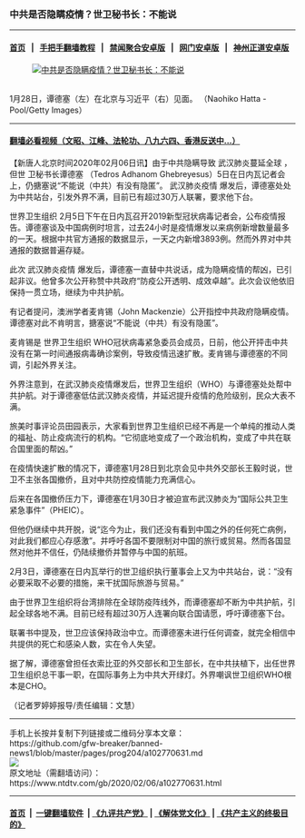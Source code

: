 ### 中共是否隐瞒疫情？世卫秘书长：不能说
------------------------

#### [首页](https://github.com/gfw-breaker/banned-news1/blob/master/README.md) &nbsp;&nbsp;|&nbsp;&nbsp; [手把手翻墙教程](https://github.com/gfw-breaker/guides/wiki) &nbsp;&nbsp;|&nbsp;&nbsp; [禁闻聚合安卓版](https://github.com/gfw-breaker/bn-android) &nbsp;&nbsp;|&nbsp;&nbsp; [网门安卓版](https://github.com/oGate2/oGate) &nbsp;&nbsp;|&nbsp;&nbsp; [神州正道安卓版](https://github.com/SzzdOgate/update) 



<div><div class="featured_image">
 <a href="https://i.ntdtv.com/assets/uploads/2020/02/GettyImages-1196987003.jpg" target="_blank">
  <figure>
   <img alt="中共是否隐瞒疫情？世卫秘书长：不能说" src="https://i.ntdtv.com/assets/uploads/2020/02/GettyImages-1196987003-800x450.jpg"/>
  </figure><br/>
 </a>
 <span class="caption">
  1月28日，谭德塞（左）在北京与习近平（右）见面。 （Naohiko Hatta - Pool/Getty Images）
 </span>
</div>
</div><hr/>

#### [翻墙必看视频（文昭、江峰、法轮功、八九六四、香港反送中...）](https://github.com/gfw-breaker/banned-news1/blob/master/pages/link3.md)

<div><div class="post_content" itemprop="articleBody">
 <p>
  【新唐人北京时间2020年02月06日讯】由于中共隐瞒导致
  <ok href="https://www.ntdtv.com/gb/武汉肺炎蔓延全球.htm">
   武汉肺炎蔓延全球
  </ok>
  ，但世
  <ok href="https://www.ntdtv.com/gb/卫秘书长谭德塞.htm">
   卫秘书长谭德塞
  </ok>
  （Tedros Adhanom Ghebreyesus）5日在日内瓦记者会上，仍搪塞说“不能说（中共）有没有隐匿”。
  <ok href="https://www.ntdtv.com/gb/442749.htm">
   武汉肺炎疫情
  </ok>
  爆发后，谭德塞处处为中共站台，引发外界不满，目前已有超过30万人联署，要求他下台。
 </p>
 <p>
  <ok href="https://www.ntdtv.com/gb/世界卫生组织.htm">
   世界卫生组织
  </ok>
  2月5日下午在日内瓦召开2019新型冠状病毒记者会，公布疫情报告。谭德塞谈及中国病例时坦言，过去24小时是疫情爆发以来病例新增数量最多的一天。根据中共官方通报的数据显示，一天之内新增3893例。然而外界对中共通报的数据普遍存疑。
 </p>
 <p>
  此次
  <ok href="https://www.ntdtv.com/gb/442749.htm">
   武汉肺炎疫情
  </ok>
  爆发后，谭德塞一直替中共说话，成为隐瞒疫情的帮凶，已引起非议。他曾多次公开称赞中共政府“防疫公开透明、成效卓越”。此次会议他依旧保持一贯立场，继续为中共护航。
 </p>
 <p>
  有记者提问，澳洲学者麦肯锡（John Mackenzie）公开指控中共政府隐瞒疫情。谭德塞对此不肯明言，搪塞说“不能说（中共）有没有隐匿”。
 </p>
 <p>
  麦肯锡是
  <ok href="https://www.ntdtv.com/gb/世界卫生组织.htm">
   世界卫生组织
  </ok>
  WHO冠状病毒紧急委员会成员，日前，他公开抨击中共没有在第一时间通报病毒确诊案例，导致疫情迅速扩散。麦肯锡与谭德塞的不同调，引起外界关注。
 </p>
 <p>
  外界注意到，在武汉肺炎疫情爆发后，世界卫生组织（WHO）与谭德塞处处帮中共护航。对于谭德塞低估武汉肺炎疫情，并延迟提升疫情的危险级别，民众大表不满。
 </p>
 <p>
  旅美时事评论员田园表示，大家看到世界卫生组织已经不再是一个单纯的推动人类的福祉、防止疫病流行的机构。“它彻底地变成了一个政治机构，变成了中共在联合国里面的帮凶。”
 </p>
 <p>
  在疫情快速扩散的情况下，谭德塞1月28日到北京会见中共外交部长王毅时说，世卫不主张各国撤侨，且对中共防控疫情能力充满信心。
 </p>
 <p>
  后来在各国撤侨压力下，谭德塞在1月30日才被迫宣布武汉肺炎为“国际公共卫生紧急事件”（PHEIC）。
 </p>
 <p>
  但他仍继续中共开脱，说“迄今为止，我们还没有看到中国之外的任何死亡病例，对此我们都应心存感激”。并呼吁各国不要限制对中国的旅行或贸易。然而各国显然对他并不信任，仍陆续撤侨并暂停与中国的航班。
 </p>
 <p>
  2月3日，谭德塞在日内瓦举行的世卫组织执行董事会上又为中共站台，说：“没有必要采取不必要的措施，来干扰国际旅游与贸易。”
 </p>
 <p>
  由于世界卫生组织将台湾排除在全球防疫阵线外，而谭德塞却不断为中共护航，引起全球各地不满。目前已经有超过30万人连署向联合国请愿，呼吁谭德塞下台。
 </p>
 <p>
  联署书中提及，世卫应该保持政治中立。而谭德塞未进行任何调查，就完全相信中共提供的死亡和感染人数，实在令人失望。
 </p>
 <p>
  据了解，谭德塞曾担任衣索比亚的外交部长和卫生部长，在中共扶植下，出任世界卫生组织总干事一职，在国际事务上为中共大开绿灯。外界嘲讽世卫组织WHO根本是CHO。
 </p>
 <p>
  （记者罗婷婷报导/责任编辑：文慧）
 </p>
 <div class="single_ad">
 </div>
</div>
</div>
<hr/>
手机上长按并复制下列链接或二维码分享本文章：<br/>
https://github.com/gfw-breaker/banned-news1/blob/master/pages/prog204/a102770631.md <br/>
<a href='https://github.com/gfw-breaker/banned-news1/blob/master/pages/prog204/a102770631.md'><img src='https://github.com/gfw-breaker/banned-news1/blob/master/pages/prog204/a102770631.md.png'/></a> <br/>
原文地址（需翻墙访问）：https://www.ntdtv.com/gb/2020/02/06/a102770631.html


------------------------
#### [首页](https://github.com/gfw-breaker/banned-news1/blob/master/README.md) &nbsp;|&nbsp; [一键翻墙软件](https://github.com/gfw-breaker/nogfw/blob/master/README.md) &nbsp;| [《九评共产党》](https://github.com/gfw-breaker/9ping.md/blob/master/README.md#九评之一评共产党是什么) | [《解体党文化》](https://github.com/gfw-breaker/jtdwh.md/blob/master/README.md) | [《共产主义的终极目的》](https://github.com/gfw-breaker/gczydzjmd.md/blob/master/README.md)


<img src='http://gfw-breaker.win/banned-news/pages/prog204/a102770631.md' width='0px' height='0px'/>